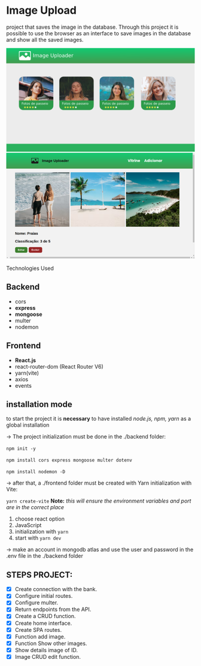 # Image Upload
project that saves the image in the database. Through this project it is possible to use the browser as an interface to save images in the database and show all the saved images.

![Preview do App](./preview.png)
![Preview 2 do App](./preview2.png)

Technologies Used

## Backend
* cors 
* **express**
* **mongoose**
* multer 
* nodemon

## Frontend
* **React.js**
* react-router-dom (React Router V6)
* yarn(vite)
* axios
* events

## installation mode
to start the project it is **necessary** to have installed _node.js, npm, yarn_ as a global installation

-> The project initialization must be done in the ./backend folder:

``` npm init -y ```

``` npm install cors express mongoose multer dotenv ```

``` npm install nodemon -D ```

-> after that, a ./frontend folder must be created with Yarn initialization with Vite:

``` yarn create-vite ```
**Note:** *this will ensure the environment variables and port are in the correct place*

1. choose react option
2. JavaScript
3. initialization with ```yarn```
3. start with ```yarn dev```

-> make an account in mongodb atlas and use the user and password in the .env file in the ./backend folder

## STEPS PROJECT:

- [x] Create connection with the bank.
- [x] Configure initial routes.
- [x] Configure multer.
- [x] Return endpoints from the API.
- [x] Create a CRUD function. 
- [x] Create home interface.
- [x] Create SPA routes.
- [x] Function add image.
- [x] Function Show other images.
- [x] Show details image of ID.
- [x] Image CRUD edit function.